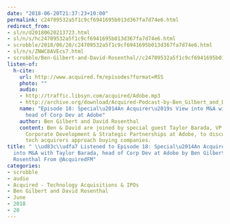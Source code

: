 ```yaml
---
date: "2018-06-20T21:37:23+10:00"
permalink: c24709532a5f1c9cf6941695b013d367fa7d74e6.html
redirect_from:
- sl/n/d20180620213723.html
- sl/n/s/hc24709532a5f1c9cf6941695b013d367fa7d74e6.html
- scrobble/2018/06/20/c24709532a5f1c9cf6941695b013d367fa7d74e6.html
- sl/n/s/ZNWC8AVEcs7.html
- scrobble/Ben-Gilbert-and-David-Rosenthal//c24709532a5f1c9cf6941695b013d367fa7d74e6.html
listen-of:
  h-cite:
    url: http://www.acquired.fm/episodes?format=RSS
    photo: ""
    audio:
    - http://traffic.libsyn.com/acquired/Adobe.mp3
    - http://archive.org/download/Acquired-Podcast-by-Ben_Gilbert_and_David_Rosenthal/Episode_18_SpecialAn_Acquirers_View_into_MA_with_Taylor_Barada_head_of_Corp_Dev_at_Adobe.mp3
    name: "Episode 18: Special\u2014An Acquirer\u2019s View into M&A with Taylor Barada,
      head of Corp Dev at Adobe"
    author: Ben Gilbert and David Rosenthal
    content: Ben & David are joined by special guest Taylor Barada, VP and Head of
      Corporate Development & Strategic Partnerships at Adobe, to discuss how large
      tech acquirers approach buying companies.
title: " \\ud83c\\udfa7 Listened to Episode 18: Special\u2014An Acquirer\u2019s View
  into M&A with Taylor Barada, head of Corp Dev at Adobe by Ben Gilbert and David
  Rosenthal From @AcquiredFM"
categories:
- scrobble
- audio
- Acquired - Technology Acquisitions & IPOs
- Ben Gilbert and David Rosenthal
- June
- 2018
- 20
---
```


